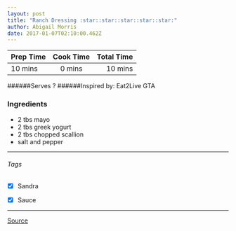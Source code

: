 ```yaml
---
layout: post
title: "Ranch Dressing :star::star::star::star::star:"
author: Abigail Morris
date: 2017-01-07T02:10:00.462Z
---
```


| Prep Time  | Cook Time    | Total Time  |
| ---------- |:------------:| -----------:|
| 10 mins    | 0 mins      | 10 mins     |


######Serves ?
######Inspired by: Eat2Live GTA

### Ingredients

* 2 tbs mayo
* 2 tbs greek yogurt
* 2 tbs chopped scallion
* salt and pepper

---

###### Tags
- [x] Sandra
- [x] Sauce


---

[Source](www.eat2livegta.com)

